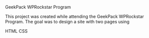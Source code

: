 GeekPack WPRockstar Program

This project was created while attending the GeekPack WPRockstar Program. The goal was to design a site with two pages using 

HTML
CSS


